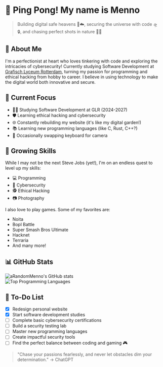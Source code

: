 
# 👋 Ping Pong! My name is Menno

> Building digital safe heavens 🏡☁️, securing the universe with code 🛸🔒, and chasing perfect shots in nature 📸🌱

## 🚀 About Me

I'm a perfectionist at heart who loves tinkering with code and exploring the intricacies of cybersecurity!
Currently studying Software Development at [Grafisch Lyceum Rotterdam](https://www.glr.nl/), turning my passion for programming and ethical hacking from hobby to career.
I believe in using technology to make the digital world both innovative and secure.

## 🎯 Current Focus

* 👨‍🎓 Studying Software Development at GLR (2024-2027)
* 🛡️ Learning ethical hacking and cybersecurity
* 🌐 Constantly rebuilding my website (it's like my digital garden!)
* 📚 Learning new programming languages (like C, Rust, C++?)
* 📸 Occasionally swapping keyboard for camera

## 💪 Growing Skills

While I may not be the next Steve Jobs (yet!), I'm on an endless quest to level up my skills:

* 💻 Programming
* 🔐 Cybersecurity
* 🕵️ Ethical Hacking
* 📷 Photography

I also love to play games. Some of my favorites are:

* Noita
* Bopl Battle
* Super Smash Bros Ultimate
* Hacknet
* Terraria
* And many more!

## 📊 GitHub Stats

![aRandomMenno's GitHub stats](https://readme-stats-arandommenno.vercel.app/api?username=arandommenno&show_icons=true&theme=blue_navy)  
![Top Programming Languages](https://readme-stats-arandommenno.vercel.app/api/top-langs/?username=arandommenno&layout=compact&theme=blue_navy)

## 📝 To-Do List

* [x] Redesign personal website
* [x] Start software development studies
* [ ] Complete basic cybersecurity certifications
* [ ] Build a security testing lab
* [ ] Master new programming languages
* [ ] Create impactful security tools
* [ ] Find the perfect balance between coding and gaming 🎮

> "Chase your passions fearlessly, and never let obstacles dim your determination." -> ChatGPT
